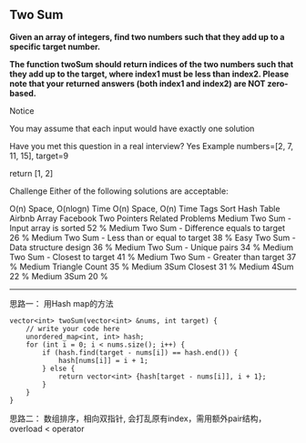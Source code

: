 ## Two Sum  ##

**Given an array of integers, find two numbers such that they add up to a specific target number.**

**The function twoSum should return indices of the two numbers such that they add up to the target, where index1 must be less than index2. Please note that your returned answers (both index1 and index2) are NOT zero-based.**

 Notice

You may assume that each input would have exactly one solution

Have you met this question in a real interview? Yes
Example
numbers=[2, 7, 11, 15], target=9

return [1, 2]

Challenge 
Either of the following solutions are acceptable:

O(n) Space, O(nlogn) Time
O(n) Space, O(n) Time
Tags 
Sort Hash Table Airbnb Array Facebook Two Pointers
Related Problems 
Medium Two Sum - Input array is sorted 52 %
Medium Two Sum - Difference equals to target 26 %
Medium Two Sum - Less than or equal to target 38 %
Easy Two Sum - Data structure design 36 %
Medium Two Sum - Unique pairs 34 %
Medium Two Sum - Closest to target 41 %
Medium Two Sum - Greater than target 37 %
Medium Triangle Count 35 %
Medium 3Sum Closest 31 %
Medium 4Sum 22 %
Medium 3Sum 20 %

----------
思路一： 用Hash map的方法

	vector<int> twoSum(vector<int> &nums, int target) {
	    // write your code here
	    unordered_map<int, int> hash;
	    for (int i = 0; i < nums.size(); i++) {
	        if (hash.find(target - nums[i]) == hash.end()) {
	            hash[nums[i]] = i + 1;
	        } else {
	            return vector<int> {hash[target - nums[i]], i + 1};
	        }
	    }
	}

思路二： 数组排序，相向双指针, 会打乱原有index，需用额外pair结构，overload < operator


